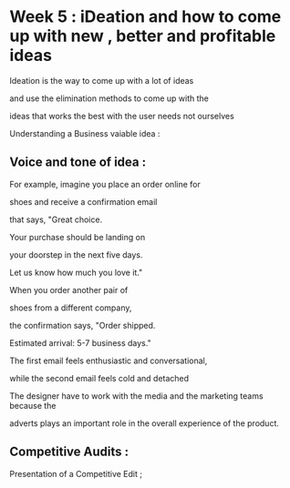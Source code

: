 # Week 5 : iDeation and how to come up with new , better and profitable ideas

Ideation is the way to come up with a lot of ideas 

and use the elimination methods to come up with the 

ideas that works the best with the user needs not ourselves 

Understanding a Business vaiable idea : 

## Voice and tone of idea :

For example, imagine you place an order online for

shoes and receive a confirmation email

that says, "Great choice.

Your purchase should be landing on

your doorstep in the next five days.

Let us know how much you love it."

When you order another pair of

shoes from a different company,

the confirmation says, "Order shipped.

Estimated arrival: 5-7 business days."

The first email feels enthusiastic and conversational,

while the second email feels cold and detached

The designer have to work with the media and the marketing teams because the

adverts plays an important role in the overall experience of the product.

## Competitive Audits :

Presentation of a Competitive Edit  ;
